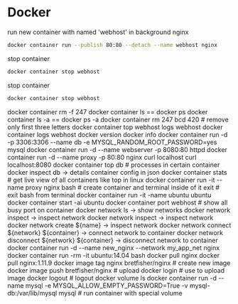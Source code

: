 # Docker
run new container with named 'webhost' in background nginx
```bash
docker container run --publish 80:80 --detach --name webhost nginx
```
stop container
```bash
docker container stop webhost
```
stop container
```bash
docker container stop webhost
```
docker container rm -f 247
docker container ls == docker ps
docker container ls -a == docker ps -a
docker container rm 247 bcd 420 # remove only first three letters
docker container top webhost
logs webhost
docker container logs webhost
docker version
docker info
docker container run -d -p 3306:3306 --name db -e MYSQL_RANDOM_ROOT_PASSWORD=yes mysql
docker container run -d --name webserver -p 8080:80 httpd
docker container run -d --name proxy -p 80:80 nginx
curl localhost
curl localhost:8080
docker container top db # processes in certain container
docker inspect db -> details container config in json
docker container stats # get live view of all containers like top in linux
docker container run -it --name proxy nginx bash # create container and terminal inside of it
exit # exit bash from terminal
docker container run -it -name ubuntu ubuntu
docker container start -ai ubuntu
docker container port webhost # show all busy port on container
docker network ls -> show networks
docker network inspect -> inspect network
docker network inspect -> inspect network
docker network create ${name} -> inspect network
docker network connect ${network} ${container} -> connect network to container
docker network disconnect ${network} ${container} -> disconnect network to container
docker container run -d --name new_nginx --network my_app_net nginx
docker container run -rm -it ubuntu:14.04 bash 
docker pull nginx
docker pull nginx:1.11.9
docker image tag nginx bretfisher/nginx # create new image
docker image push bretfisher/nginx # upload
docker login # use to upload image
docker logout # logout
docker volume ls
docker container run -d --name mysql -e MYSQL_ALLOW_EMPTY_PASSWORD=True -v mysql-db:/var/lib/mysql mysql # run container with special volume

